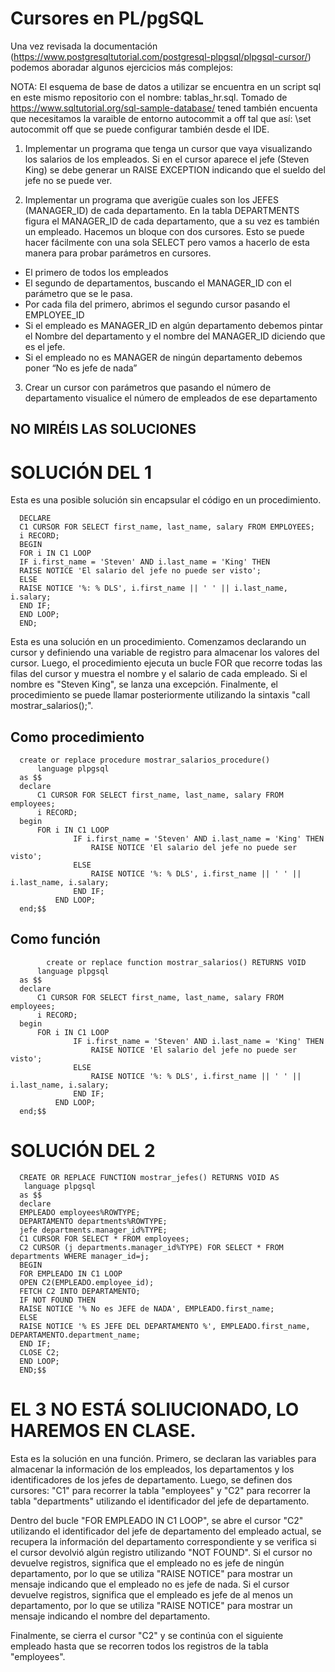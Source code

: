 # Cursores en PL/pgSQL

Una vez revisada la documentación (https://www.postgresqltutorial.com/postgresql-plpgsql/plpgsql-cursor/) podemos aboradar algunos ejercicios más complejos:

NOTA: El esquema de base de datos a utilizar se encuentra en un script sql en este mismo repositorio con el nombre: tablas_hr.sql. Tomado de https://www.sqltutorial.org/sql-sample-database/ tened también encuenta que necesitamos la varaible de entorno autocommit a off tal que así: \set autocommit off que se puede configurar también desde el IDE.

1. Implementar un programa que tenga un cursor que vaya visualizando los salarios de los empleados. Si en el cursor aparece el jefe (Steven King) se debe generar un RAISE EXCEPTION indicando que el sueldo del jefe no se puede ver.

2. Implementar un programa  que averigüe cuales son los JEFES (MANAGER_ID) de cada departamento. En la tabla DEPARTMENTS figura el MANAGER_ID de cada departamento, que a su vez es también un empleado. Hacemos un bloque con dos cursores. Esto se puede hacer fácilmente con una sola SELECT pero vamos a hacerlo de esta manera para probar parámetros en cursores. 

* El primero de todos los empleados
* El segundo de departamentos, buscando el MANAGER_ID con el parámetro que se le pasa.
* Por cada fila del primero, abrimos el segundo cursor pasando el EMPLOYEE_ID
* Si el empleado es MANAGER_ID en algún departamento debemos pintar el Nombre del departamento y el nombre del MANAGER_ID diciendo que es el jefe.
* Si el empleado no es MANAGER de ningún departamento debemos poner “No es jefe de nada”

3. Crear un cursor con parámetros que pasando el número de departamento visualice el número de empleados de ese departamento

## NO MIRÉIS LAS SOLUCIONES

# SOLUCIÓN DEL 1

Esta es una posible solución sin encapsular el código en un procedimiento.

      DECLARE
      C1 CURSOR FOR SELECT first_name, last_name, salary FROM EMPLOYEES;
      i RECORD;
      BEGIN
      FOR i IN C1 LOOP
      IF i.first_name = 'Steven' AND i.last_name = 'King' THEN
      RAISE NOTICE 'El salario del jefe no puede ser visto';
      ELSE
      RAISE NOTICE '%: % DLS', i.first_name || ' ' || i.last_name, i.salary;
      END IF;
      END LOOP;
      END;

Esta es una solución en un procedimiento. Comenzamos declarando un cursor y definiendo una variable de registro para almacenar los valores del cursor. Luego, el procedimiento ejecuta un bucle FOR que recorre todas las filas del cursor y muestra el nombre y el salario de cada empleado. Si el nombre es "Steven King", se lanza una excepción. Finalmente, el procedimiento se puede llamar posteriormente utilizando la sintaxis "call mostrar_salarios();".

## Como procedimiento

      create or replace procedure mostrar_salarios_procedure()
          language plpgsql
      as $$
      declare
          C1 CURSOR FOR SELECT first_name, last_name, salary FROM employees;
          i RECORD;
      begin
          FOR i IN C1 LOOP
                  IF i.first_name = 'Steven' AND i.last_name = 'King' THEN
                      RAISE NOTICE 'El salario del jefe no puede ser visto';
                  ELSE
                      RAISE NOTICE '%: % DLS', i.first_name || ' ' || i.last_name, i.salary;
                  END IF;
              END LOOP;
      end;$$
      
## Como función
      
            create or replace function mostrar_salarios() RETURNS VOID
          language plpgsql
      as $$
      declare
          C1 CURSOR FOR SELECT first_name, last_name, salary FROM employees;
          i RECORD;
      begin
          FOR i IN C1 LOOP
                  IF i.first_name = 'Steven' AND i.last_name = 'King' THEN
                      RAISE NOTICE 'El salario del jefe no puede ser visto';
                  ELSE
                      RAISE NOTICE '%: % DLS', i.first_name || ' ' || i.last_name, i.salary;
                  END IF;
              END LOOP;
      end;$$


# SOLUCIÓN DEL 2

      CREATE OR REPLACE FUNCTION mostrar_jefes() RETURNS VOID AS
       language plpgsql
      as $$
      declare
      EMPLEADO employees%ROWTYPE;
      DEPARTAMENTO departments%ROWTYPE;
      jefe departments.manager_id%TYPE;
      C1 CURSOR FOR SELECT * FROM employees;
      C2 CURSOR (j departments.manager_id%TYPE) FOR SELECT * FROM departments WHERE manager_id=j;
      BEGIN
      FOR EMPLEADO IN C1 LOOP
      OPEN C2(EMPLEADO.employee_id);
      FETCH C2 INTO DEPARTAMENTO;
      IF NOT FOUND THEN
      RAISE NOTICE '% No es JEFE de NADA', EMPLEADO.first_name;
      ELSE
      RAISE NOTICE '% ES JEFE DEL DEPARTAMENTO %', EMPLEADO.first_name, DEPARTAMENTO.department_name;
      END IF;
      CLOSE C2;
      END LOOP;
      END;$$
      
 # EL 3 NO ESTÁ SOLIUCIONADO, LO HAREMOS EN CLASE.


Esta es la solución en una función. Primero, se declaran las variables para almacenar la información de los empleados, los departamentos y los identificadores de los jefes de departamento. Luego, se definen dos cursores: "C1" para recorrer la tabla "employees" y "C2" para recorrer la tabla "departments" utilizando el identificador del jefe de departamento.

Dentro del bucle "FOR EMPLEADO IN C1 LOOP", se abre el cursor "C2" utilizando el identificador del jefe de departamento del empleado actual, se recupera la información del departamento correspondiente y se verifica si el cursor devolvió algún registro utilizando "NOT FOUND". Si el cursor no devuelve registros, significa que el empleado no es jefe de ningún departamento, por lo que se utiliza "RAISE NOTICE" para mostrar un mensaje indicando que el empleado no es jefe de nada. Si el cursor devuelve registros, significa que el empleado es jefe de al menos un departamento, por lo que se utiliza "RAISE NOTICE" para mostrar un mensaje indicando el nombre del departamento.

Finalmente, se cierra el cursor "C2" y se continúa con el siguiente empleado hasta que se recorren todos los registros de la tabla "employees".
